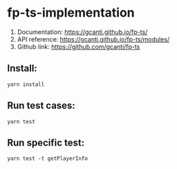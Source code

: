 # fp-ts-implementation
1. Documentation: https://gcanti.github.io/fp-ts/
2. API reference: https://gcanti.github.io/fp-ts/modules/
3. Github link: https://github.com/gcanti/fp-ts

## Install:
`yarn install`

## Run test cases:
`yarn test`

## Run specific test:
`yarn test -t getPlayerInfo`
